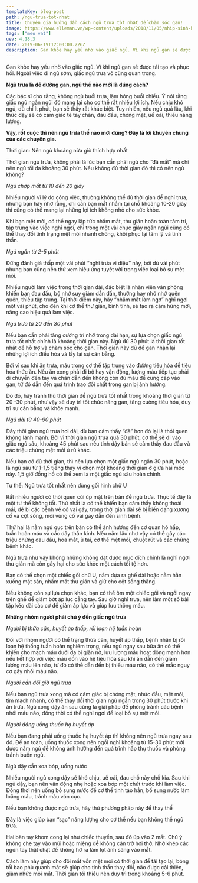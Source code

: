 ```yaml
---
templateKey: blog-post
path: /ngu-trua-tot-nhat
title: Chuyên gia hướng dẫn cách ngủ trưa tốt nhất để chăm sóc gan!
image: https://www.elleman.vn/wp-content/uploads/2018/11/05/nhip-sinh-hoc-elle-man.png
tags: ["meo vat"]
uev: 4.18.3
date: 2019-06-19T12:00:00.226Z
description: Gan khỏe hay yếu nhờ vào giấc ngủ. Vì khi ngủ gan sẽ được tái tạo và phục hồi. Ngoài việc đi ngủ sớm, giấc ngủ trưa vô cùng quan trọng.
---
```


Gan khỏe hay yếu nhờ vào giấc ngủ. Vì khi ngủ gan sẽ được tái tạo và phục hồi. Ngoài việc đi ngủ sớm, giấc ngủ trưa vô cùng quan trọng.

**Ngủ trưa là để dưỡng gan, ngủ thế nào mới là đúng cách?**

Các bác sĩ cho rằng, không ngủ buổi trưa, làm hỏng buổi chiều. Ý nói rằng giấc ngủ ngắn ngủi đó mang lại cho cơ thể rất nhiều lợi ích. Nếu chịu khó ngủ, dù chỉ ít phút, bạn sẽ thấy rất khác biệt. Tuy nhiên, nếu ngủ quá lâu, khi thức dậy sẽ có cảm giác tê tay chân, đau đầu, chóng mặt, uể oải, thiếu năng lượng.

**Vậy, rốt cuộc thì nên ngủ trưa thế nào mới đúng? Đây là lời khuyên chung của các chuyên gia.**

Thời gian: Nên ngủ khoảng nửa giờ thích hợp nhất

Thời gian ngủ trưa, không phải là lúc bạn cần phải ngủ cho “đã mắt” mà chỉ nên ngủ tối đa khoảng 30 phút. Nếu không đủ thời gian đó thì có nên ngủ không?

*Ngủ chợp mắt từ 10 đến 20 giây*

Nhiều người vì lý do công việc, thường không thể đủ thời gian để nghỉ trưa, nhưng bạn hãy nhớ rằng, chỉ cần bạn mắt nhắm tại chỗ khoảng 10-20 giây thì cũng có thể mang lại những lợi ích không nhỏ cho sức khỏe.

Khi bạn mệt mỏi, có thể ngay lập tức nhắm mắt, thư giãn hoàn toàn tâm trí, tập trung vào việc nghỉ ngơi, chỉ trong một vài chục giây ngắn ngủi cũng có thể thay đổi tình trạng mệt mỏi nhanh chóng, khôi phục lại tâm lý và tinh thần.

*Ngủ ngắn từ 2-5 phút*

Đừng đánh giá thấp một vài phút “nghỉ trưa vi diệu” này, bởi dù vài phút nhưng bạn cũng nên thử xem hiệu ứng tuyệt vời trong việc loại bỏ sự mệt mỏi.

Nhiều người làm việc trong thời gian dài, đặc biệt là nhân viên văn phòng khiến bạn đau đầu, bộ nhớ suy giảm dần dần, thường hay nhớ nhớ quên quên, thiếu tập trung. Tại thời điểm này, hãy “nhắm mắt làm ngơ” nghỉ ngơi một vài phút, cho đến khi cơ thể thư giãn, bình tĩnh, sẽ tạo ra cảm hứng mới, nâng cao hiệu quả làm việc.

*Ngủ trưa từ 20 đến 30 phút*

Nếu bạn cần phải tăng cường trí nhớ trong dài hạn, sự lựa chọn giấc ngủ trưa tốt nhất chính là khoảng thời gian này. Ngủ đủ 30 phút là thời gian tốt nhất để hỗ trợ và chăm sóc cho gan. Thời gian này đủ để gan nhận lại những lợi ích điều hòa và lấy lại sự cân bằng.

Bởi vì sau khi ăn trưa, máu trong cơ thể tập trung vào đường tiêu hóa để tiêu hóa thức ăn. Nếu ăn xong phải đi bộ hay vận động, lượng máu tiếp tục phải di chuyển đến tay và chân dẫn đến không còn đủ máu để cung cấp vào gan, từ đó dẫn đến quá trình trao đổi chất trong gan bị ảnh hưởng.

Do đó, hãy tranh thủ thời gian để ngủ trưa tốt nhất trong khoảng thời gian từ 20 -30 phút, như vậy sẽ duy trì tốt chức năng gan, tăng cường tiêu hóa, duy trì sự cân bằng và khỏe mạnh.

*Ngủ dài từ 40-90 phút*

Đây thời gian ngủ trưa hơi dài, dù bạn cảm thấy “đã” hơn đó lại là thói quen không lành mạnh. Bởi vì thời gian ngủ trưa quá 30 phút, cơ thể sẽ đi vào giấc ngủ sâu, khoảng 45 phút sau nếu tỉnh dậy bản sẽ cảm thấy đau đầu và các triệu chứng mệt mỏi ủ rũ khác.

Nếu bạn có đủ thời gian, thì nên lựa chọn một giấc ngủ ngắn 30 phút, hoặc là ngủ sâu từ 1-1,5 tiếng thay vì chọn một khoảng thời gian ở giữa hai mốc này. 1,5 giờ đồng hồ có thể xem là một giấc ngủ sâu hoàn chỉnh.

Tư thế: Ngủ trưa tốt nhất nên dùng gối hình chữ U

Rất nhiều người có thói quen cúi úp mặt trên bàn để ngủ trưa. Thực tế đây là một tư thế không tốt. Thứ nhất là có thể khiến bạn cảm thấy không thoải mái, dễ bị các bệnh về cổ vai gáy, trong thời gian dài sẽ bị biến dạng xương cổ và cột sống, mỏi vùng cổ vai gay dẫn đến sinh bệnh.

Thứ hai là nằm ngủ gục trên bàn có thể ảnh hưởng đến cơ quan hô hấp, tuần hoàn máu và các dây thần kinh. Nếu nằm lâu như vậy có thể gây các triệu chứng đau đầu, hoa mắt, ù tai, cơ thể mệt mỏi, chuột rút và các chứng bệnh khác.

Ngủ trưa như vậy không những không đạt được mục đích chính là nghỉ ngơi thư giãn mà còn gây hại cho sức khỏe một cách tồi tệ hơn.

Bạn có thể chọn một chiếc gối chữ U, nằm dựa ra ghế dài hoặc nằm hẳn xuống mặt sàn, nhắm mắt thư giãn và giữ cho cột sống thẳng.

Nếu không còn sự lựa chọn khác, bạn có thể ôm một chiếc gối và ngồi ngay trên ghế để giảm bớt áp lực cẳng tay. Sau giờ nghỉ trưa, nên làm một số bài tập kéo dài các cơ để giảm áp lực và giúp lưu thông máu.

**Những nhóm người phải chú ý đến giấc ngủ trưa**

*Người bị thừa cân, huyết áp thấp, rối loạn hệ tuần hoàn*

Đối với nhóm người có thể trạng thừa cân, huyết áp thấp, bệnh nhân bị rối loạn hệ thống tuần hoàn nghiêm trọng, nếu ngủ ngay sau bữa ăn có thể khiến cho mạch máu dưới da bị giãn nở, lưu lượng máu hoạt động mạnh hơn nếu kết hợp với việc máu dồn vào hệ tiêu hóa sau khi ăn dẫn đến giảm lượng máu lên não, từ đó có thể dẫn đến bị thiếu máu não, có thể mắc nguy cơ gây nhồi máu não.

*Người cần đổi giờ ngủ trưa*

Nếu bạn ngủ trưa xong mà có cảm giác bị chóng mặt, nhức đầu, mệt mỏi, tim mạch nhanh, có thể thay đổi thời gian ngủ ngắn trong 30 phút trước khi ăn trưa. Ngủ xong dậy ăn sau cũng là giải pháp để phòng tránh các bệnh nhồi máu não, đồng thời có thể nghỉ ngơi để loại bỏ sự mệt mỏi.

*Người đáng uống thuốc hạ huyết áp*

Nếu bạn đang phải uống thuốc hạ huyết áp thì không nên ngủ trưa ngay sau đó. Để an toàn, uống thuốc xong nên ngồi nghỉ khoảng từ 15-30 phút mới được nằm ngủ để không ảnh hưởng đến quá trình hấp thụ thuốc và phòng tránh buồn ngủ.

Ngủ dậy cần xoa bóp, uống nước

Nhiều người ngủ xong dậy sẽ khó chịu, uể oải, đau chỗ này chỗ kia. Sau khi ngủ dậy, bạn nên vận động nhẹ hoặc xoa bóp một chút trước khi làm việc. Đồng thời nên uống bổ sung nước để cơ thể tỉnh táo hẳn, bổ sung nước làm loãng máu, tránh máu vón cục.

Nếu bạn không được ngủ trưa, hãy thử phương pháp này để thay thế

Đây là việc giúp bạn “sạc” năng lượng cho cơ thể nếu bạn không thể ngủ trưa.

Hai bàn tay khom cong lại như chiếc thuyền, sau đó úp vào 2 mắt. Chú ý không che tay vào mũi hoặc miệng để không cản trở hơi thở. Nhớ khép các ngón tay thật chặt để không hở ra làm lọt ánh sáng vào mắt.

Cách làm này giúp cho đôi mắt vốn mệt mỏi có thời gian để tái tạo lại, bóng tối bao phủ quanh mắt sẽ giúp cho tinh thần thay đổi, não được cải thiện, giảm nhức mỏi mắt. Thời gian tối thiểu nên duy trì trong khoảng 5-6 phút.
